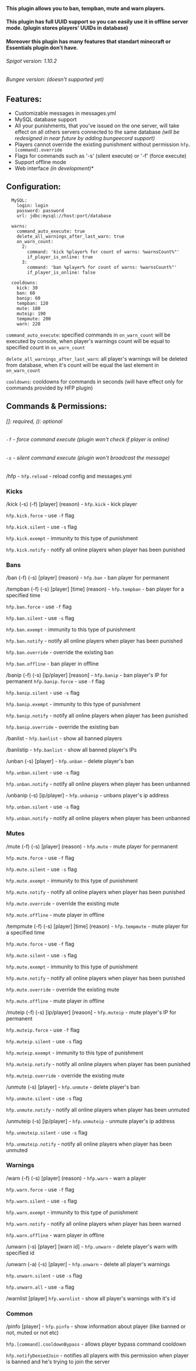 #### This plugin allows you to ban, tempban, mute and warn players.
#### This plugin has full UUID support so you can easily use it in offline server mode. (plugin stores players' UUIDs in database)
#### Moreover this plugin has many features that standart minecraft or Essentials plugin don't have.
###### Spigot version: 1.10.2
###### Bungee version: _(doesn't supported yet)_
## Features:
* Customizable messages in messages.yml
* MySQL database support
* All your punishments, that you've issued on the one server, will take effect on all others servers connected to the same database _(will be redesigned in near future by adding bungeecord support)_
* Players cannot override the existing punishment without permission `hfp.[command].override`
* Flags for commands such as '-s' (silent execute) or '-f' (force execute)
* Support offline mode
* Web interface _(in development)_*


## Configuration:

      MySQL:
        login: login
        password: password
        url: jdbc:mysql://host:port/database

      warns:
        command_auto_execute: true
        delete_all_warnings_after_last_warn: true
        on_warn_count:
          2:
            command: 'kick %player% for count of warns: %warnsCount%"'
            if_player_is_online: true
          3:
            command: 'ban %player% for count of warns: %warnsCount%"'
            if_player_is_online: false

      cooldowns:
        kick: 30
        ban: 60
        banip: 60
        tempban: 120
        mute: 180
        muteip: 190
        tempmute: 200
        warn: 220
        
`command_auto_execute`: specified commands in `on_warn_count` will be executed by console, when player's warnings count will be equal to specified count in `on_warn_count`

`delete_all_warnings_after_last_warn`: all player's warnings will be deleted from database, when it's count will be equal the last element in `on_warn_count`

`cooldowns`: cooldowns for commands in seconds (will have effect only for commands provided by HFP plugin)

## Commands & Permissions:
###### []: required, (): optional
###### `-f` - force command execute (plugin won't check if player is online)
###### `-s` - silent command execute (plugin won't broadcast the message)

/hfp - `hfp.reload` - reload config and messages.yml


### Kicks

/kick (-s) (-f) [player] (reason) - `hfp.kick` - kick player

`hfp.kick.force` - use `-f` flag

`hfp.kick.silent` - use `-s` flag

`hfp.kick.exempt` - immunity to this type of punishment

`hfp.kick.notify` - notify all online players when player has been punished



### Bans

/ban (-f) (-s) [player] (reason) - `hfp.ban` - ban player for permanent

/tempban (-f) (-s) [player] [time] (reason) - `hfp.tempban` - ban player for a specified time

`hfp.ban.force` - use `-f` flag

`hfp.ban.silent` - use `-s` flag

`hfp.ban.exempt` - immunity to this type of punishment

`hfp.ban.notify` - notify all online players when player has been punished

`hfp.ban.override` - override the existing ban

`hfp.ban.offline` - ban player in offline


/banip (-f) (-s) [ip/player] [reason] - `hfp.banip` - ban player's IP for permanent
`hfp.banip.force` - use `-f` flag

`hfp.banip.silent` - use `-s` flag

`hfp.banip.exempt` - immunity to this type of punishment

`hfp.banip.notify` - notify all online players when player has been punished

`hfp.banip.override` - override the existing ban


/banlist - `hfp.banlist` - show all banned players

/banlistip - `hfp.banlist` - show all banned player's IPs


/unban (-s) [player] - `hfp.unban` - delete player's ban

`hfp.unban.silent` - use `-s` flag

`hfp.unban.notify` - notify all online players when player has been unbanned

/unbanip (-s) [ip/player] - `hfp.unbanip` - unbans player's ip address

`hfp.unban.silent` - use `-s` flag

`hfp.unban.notify` - notify all online players when player has been unbanned



### Mutes

/mute (-f) (-s) [player] (reason) - `hfp.mute` - mute player for permanent

`hfp.mute.force` - use `-f` flag

`hfp.mute.silent` - use `-s` flag

`hfp.mute.exempt` - immunity to this type of punishment

`hfp.mute.notify` - notify all online players when player has been punished

`hfp.mute.override` - override the existing mute

`hfp.mute.offline` - mute player in offline


/tempmute (-f) (-s) [player] [time] (reason) - `hfp.tempmute` - mute player for a specified time

`hfp.mute.force` - use `-f` flag

`hfp.mute.silent` - use `-s` flag

`hfp.mute.exempt` - immunity to this type of punishment

`hfp.mute.notify` - notify all online players when player has been punished

`hfp.mute.override` - override the existing mute

`hfp.mute.offline` - mute player in offline


/muteip (-f) (-s) [ip/player] [reason] - `hfp.muteip` - mute player's IP for permanent

`hfp.muteip.force` - use `-f` flag

`hfp.muteip.silent` - use `-s` flag

`hfp.muteip.exempt` - immunity to this type of punishment

`hfp.muteip.notify` - notify all online players when player has been punished

`hfp.muteip.override` - override the existing mute



/unmute (-s) [player] - `hfp.unmute` - delete player's ban

`hfp.unmute.silent` - use `-s` flag

`hfp.unmute.notify` - notify all online players when player has been unmuted


/unmuteip (-s) [ip/player] - `hfp.unmuteip` - unmute player's ip address

`hfp.unmuteip.silent` - use `-s` flag

`hfp.unmuteip.notify` - notify all online players when player has been unmuted


### Warnings

/warn (-f) (-s) [player] (reason) - `hfp.warn` - warn a player

`hfp.warn.force` - use `-f` flag

`hfp.warn.silent` - use `-s` flag

`hfp.warn.exempt` - immunity to this type of punishment

`hfp.warn.notify` - notify all online players when player has been warned

`hfp.warn.offline` - warn player in offline


/unwarn (-s) [player] [warn id] - `hfp.unwarn` - delete player's warn with specified id

/unwarn (-a) (-s) [player] - `hfp.unwarn` - delete all player's warnings

`hfp.unwarn.silent` - use `-s` flag

`hfp.unwarn.all` - use `-a` flag


/warnlist [player] `hfp.warnlist` - show all player's warnings with it's id



### Common

/pinfo [player] - `hfp.pinfo` - show information about player (like banned or not, muted or not etc)

`hfp.[command].cooldownBypass` - allows player bypass command cooldown

`hfp.notifyDeniedJoin` - notifies all players with this permission when player is banned and he's trying to join the server


